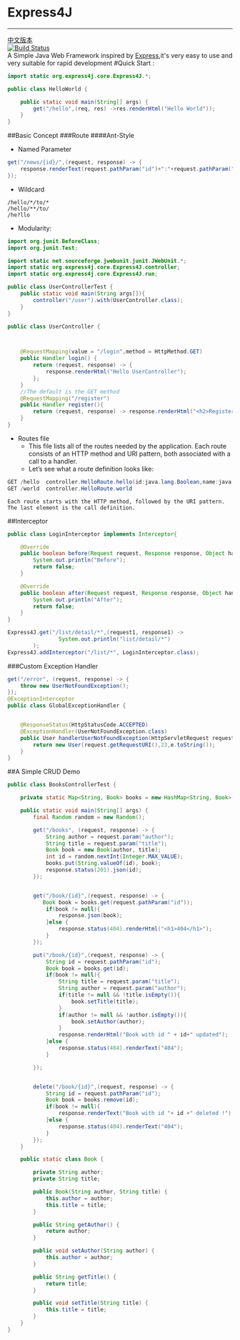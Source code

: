 # Express4J
--------------------------------------------------------------------------------------------------------------------------------------
[中文版本](https://github.com/aCoder2013/Express4J/blob/master/README-ZH.MD)
<br>
[![Build Status](https://travis-ci.org/aCoder2013/Express4J.svg?branch=master)](https://travis-ci.org/aCoder2013/Express4J)
<br>
A Simple Java Web Framework inspired by [Express](http://expressjs.com/en/index.html),it's very easy to use and very suitable for
rapid development
#Quick Start :
```java
import static org.express4j.core.Express4J.*;

public class HelloWorld {

    public static void main(String[] args) {
        get("/hello",(req, res) ->res.renderHtml("Hello World"));
    }
}
```
##Basic Concept
###Route
####Ant-Style
<br>
-   Named Parameter
```java
get("/news/{id}/",(request, response) -> {
    response.renderText(request.pathParam("id")+":"+request.pathParam("detailId"));
});
```

-   Wildcard 
```
/hello/*/to/*
/hello/**/to/
/he?llo
```

-   Modularity:
```java
import org.junit.BeforeClass;
import org.junit.Test;

import static net.sourceforge.jwebunit.junit.JWebUnit.*;
import static org.express4j.core.Express4J.controller;
import static org.express4j.core.Express4J.run;

public class UserControllerTest {
    public static void main(String args[]){
        controller("/user").with(UserController.class);
    }
}

public class UserController {



    @RequestMapping(value = "/login",method = HttpMethod.GET)
    public Handler login() {
        return (request, response) -> {
            response.renderHtml("Hello UserController");
        };
    }
    //The default is the GET method
    @RequestMapping("/register")
    public Handler register(){
        return (request, response) -> response.renderHtml("<h2>Register</h2>");
    }
}
```
-   Routes file
    *   This file lists all of the routes needed by the application. Each route consists of an HTTP method and URI pattern, both associated with a call to a handler.
    *    Let’s see what a route definition looks like:
```java
GET /hello  controller.HelloRoute.hello(id:java.lang.Boolean,name:java.lang.String)
GET /world  controller.HelloRoute.world
```
    Each route starts with the HTTP method, followed by the URI pattern. The last element is the call definition.
##Interceptor
```java
public class LoginInterceptor implements Interceptor{

    @Override
    public boolean before(Request request, Response response, Object handler) {
        System.out.println("Before");
        return false;
    }

    @Override
    public boolean after(Request request, Response response, Object handler) {
        System.out.println("After");
        return false;
    }
}

Express4J.get("/list/detail/*",(request1, response1) ->
                System.out.println("list/detail/*")
        );
Express4J.addInterceptor("/list/*", LoginInterceptor.class);
```
###Custom Exception Handler
```java
get("/error", (request, response) -> {
    throw new UserNotFoundException();
});
@ExceptionInterceptor
public class GlobalExceptionHandler {


    @ResponseStatus(HttpStatusCode.ACCEPTED)
    @ExceptionHandler(UserNotFoundException.class)
    public User handlerUserNotFoundException(HttpServletRequest request,UserNotFoundException e){
        return new User(request.getRequestURI(),23,e.toString());
    }
}
```
##A Simple CRUD Demo
```java
public class BooksControllerTest {

    private static Map<String, Book> books = new HashMap<String, Book>();

    public static void main(String[] args) {
        final Random random = new Random();

        get("/books", (request, response) -> {
            String author = request.param("author");
            String title = request.param("title");
            Book book = new Book(author, title);
            int id = random.nextInt(Integer.MAX_VALUE);
            books.put(String.valueOf(id), book);
            response.status(201).json(id);
        });


        get("/book/{id}",(request, response) -> {
           Book book = books.get(request.pathParam("id"));
            if(book != null){
                response.json(book);
            }else {
                response.status(404).renderHtml("<h1>404</h1>");
            }
        });

        put("/book/{id}",(request, response) -> {
            String id = request.pathParam("id");
            Book book = books.get(id);
            if(book != null){
                String title = request.param("title");
                String author = request.param("author");
                if(title != null && !title.isEmpty()){
                    book.setTitle(title);
                }
                if(author != null && !author.isEmpty()){
                    book.setAuthor(author);
                }
                response.renderHtml("Book with id " + id+" updated");
            }else {
                response.status(404).renderText("404");
            }

        });


        delete("/book/{id}",(request, response) -> {
            String id = request.pathParam("id");
            Book book = books.remove(id);
            if(book != null){
                response.renderText("Book with id "+ id +" deleted !");
            }else {
                response.status(404).renderText("404");
            }
        });
    }

    public static class Book {

        private String author;
        private String title;

        public Book(String author, String title) {
            this.author = author;
            this.title = title;
        }

        public String getAuthor() {
            return author;
        }

        public void setAuthor(String author) {
            this.author = author;
        }

        public String getTitle() {
            return title;
        }

        public void setTitle(String title) {
            this.title = title;
        }
    }
}

```
